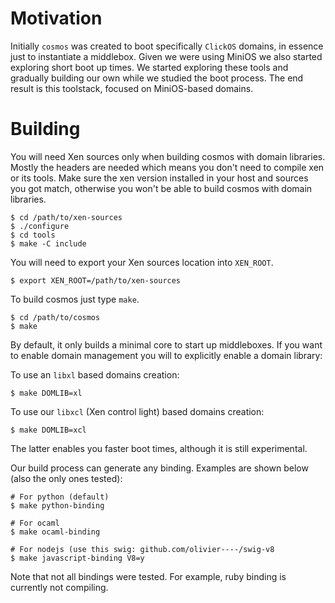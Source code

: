 Motivation
==========

Initially ```cosmos``` was created to boot specifically ```ClickOS``` domains, in essence
just to instantiate a middlebox. Given we were using MiniOS we also started exploring short 
boot up times. We started exploring these tools and gradually building our own while we 
studied the boot process. The end result is this toolstack, focused on MiniOS-based domains.

Building
========

You will need Xen sources only when building cosmos with domain libraries. Mostly the headers
are needed which means you don't need to compile xen or its tools.
Make sure the xen version installed in your host and sources you got match,
otherwise you won't be able to build cosmos with domain libraries.

    $ cd /path/to/xen-sources
    $ ./configure
    $ cd tools
    $ make -C include

You will need to export your Xen sources location into ```XEN_ROOT```.

    $ export XEN_ROOT=/path/to/xen-sources

To build cosmos just type ```make```.

    $ cd /path/to/cosmos
    $ make

By default, it only builds a minimal core to start up middleboxes. If you
want to enable domain management you will to explicitly enable a domain library:

To use an ```libxl``` based domains creation:

	$ make DOMLIB=xl

To use our ```libxcl``` (Xen control light) based domains creation:

	$ make DOMLIB=xcl

The latter enables you faster boot times, although it is still experimental.

Our build process can generate any binding. Examples are shown below (also the only ones tested):

    # For python (default)
    $ make python-binding

    # For ocaml
    $ make ocaml-binding

    # For nodejs (use this swig: github.com/olivier----/swig-v8
    $ make javascript-binding V8=y

Note that not all bindings were tested. For example, ruby binding is currently not compiling.
